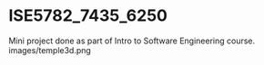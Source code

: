 # ISE5782_7435_6250
Mini project done as part of Intro to Software Engineering course.
images/temple3d.png
